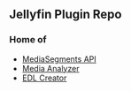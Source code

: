 ## Jellyfin Plugin Repo

### Home of
* [MediaSegments API](https://github.com/endrl/jellyfin-plugin-ms-api)
* [Media Analyzer](https://github.com/endrl/jellyfin-plugin-media-analyzer)
* [EDL Creator](https://github.com/endrl/jellyfin-plugin-edl)
